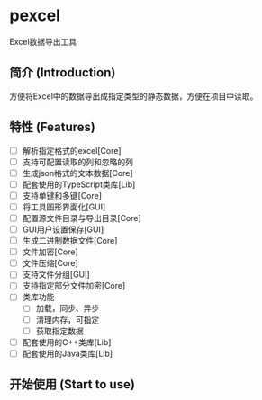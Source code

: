 
# pexcel
Excel数据导出工具

## 简介 (Introduction)
方便将Excel中的数据导出成指定类型的静态数据，方便在项目中读取。

## 特性 (Features)
- [ ] 解析指定格式的excel[Core]
- [ ] 支持可配置读取的列和忽略的列
- [ ] 生成json格式的文本数据[Core]
- [ ] 配套使用的TypeScript类库[Lib]
- [ ] 支持单键和多键[Core]
- [ ] 将工具图形界面化[GUI]
- [ ] 配置源文件目录与导出目录[Core]
- [ ] GUI用户设置保存[GUI]
- [ ] 生成二进制数据文件[Core]
- [ ] 文件加密[Core]
- [ ] 文件压缩[Core]
- [ ] 支持文件分组[GUI]
- [ ] 支持指定部分文件加密[Core]
- [ ] 类库功能
    - [ ] 加载，同步、异步
    - [ ] 清理内存，可指定
    - [ ] 获取指定数据
- [ ] 配套使用的C++类库[Lib]
- [ ] 配套使用的Java类库[Lib]

## 开始使用 (Start to use)